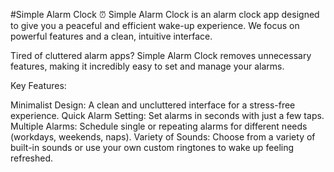 #Simple Alarm Clock ⏰
Simple Alarm Clock is an alarm clock app designed to give you a peaceful and efficient wake-up experience. We focus on powerful features and a clean, intuitive interface.

Tired of cluttered alarm apps? Simple Alarm Clock removes unnecessary features, making it incredibly easy to set and manage your alarms.

Key Features:

Minimalist Design: A clean and uncluttered interface for a stress-free experience.
Quick Alarm Setting: Set alarms in seconds with just a few taps.
Multiple Alarms: Schedule single or repeating alarms for different needs (workdays, weekends, naps).
Variety of Sounds: Choose from a variety of built-in sounds or use your own custom ringtones to wake up feeling refreshed.
